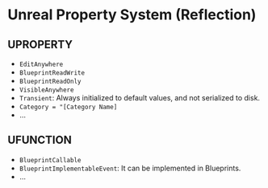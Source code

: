 # Unreal Property System (Reflection)

## UPROPERTY
- `EditAnywhere`
- `BlueprintReadWrite`
- `BlueprintReadOnly`
- `VisibleAnywhere`
- `Transient`: Always initialized to default values, and not serialized to disk.
- `Category = "[Category Name]`
- ...

## UFUNCTION
- `BlueprintCallable`
- `BlueprintImplementableEvent`: It can be implemented in Blueprints.
- ...
